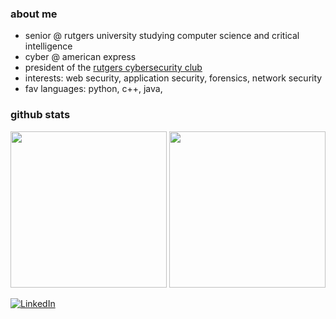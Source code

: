 ### about me
- senior @ rutgers university studying computer science and critical intelligence
- cyber @ american express
- president of the [rutgers cybersecurity club](https://github.com/rusec)
- interests: web security, application security, forensics, network security
- fav languages: python, c++, java, 

### github stats
<p align="center">
  <img height="250" src="https://github-readme-stats.vercel.app/api/top-langs/?username=rhea80&hide=html,css&hide_border=true&theme=radical">
  <img height="250" src="https://github-readme-stats.vercel.app/api?username=rhea80&hide_border=true&show_icons=true&theme=radical&count_private=true&include_all_commits=true&hide_rank=true"/>
</p>

<p align="left">
  <a href="https://linkedin.com/in/rheasharma-cs" target="_blank">
    <img src="https://img.shields.io/badge/LinkedIn-blue?style=flat-square&logo=linkedin" alt="LinkedIn" />
  </a>
</p>
